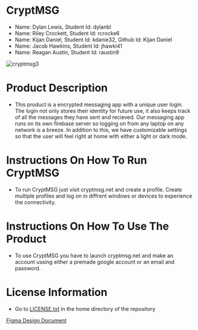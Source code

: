 #  CryptMSG
- Name: Dylan Lewis, Student Id: dylanbl 
- Name: Riley Crockett, Student Id: rcrocke6
- Name: Kijan Daniel, Student Id: kdanie32, Github Id: Kijan Daniel
- Name: Jacob Hawkins, Student Id: jhawki41
- Name: Reagan Austin, Student Id: raustin9

![cryptmsg3](https://user-images.githubusercontent.com/22061943/206062493-bba37f71-b9e6-4292-b05f-5c5a4035b4c5.png)

#  Product Description
- This product is a encrypted messaging app with a unique user login. The login not only stores their identity for future use, it also keeps track of all the messages they have sent and recieved. Our messaging app runs on its own firebase server so logging on from any laptop on any network is a breeze. In addition to this, we have customizable settings so that the user will feel right at home with either a light or dark mode. 
 
#  Instructions On How To Run CryptMSG
- To run CryptMSG just visit cryptmsg.net and create a profile. Create multiple profiles and log on in diffrent windows or devices to experience the connectivity.

#  Instructions On How To Use The Product
- To use CryptMSG you have to launch cryptmsg.net and make an account ussing either a premade google account or an email and password.

#  License Information
- Go to [LICENSE.txt](https://github.com/utk-cs340-fall22/CryptMSG/blob/main/LICENSE) in the home directory of the repository

[Figma Design Document](https://www.figma.com/file/IBEUuUtQhDCHAvtjbuNzIP/Crypt-MSG?node-id=0%3A1)

